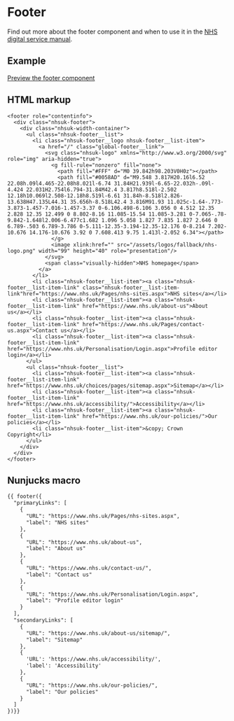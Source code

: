 # Footer

Find out more about the footer component and when to use it in the [NHS digital service manual](https://beta.nhs.uk/service-manual/).

## Example

[Preview the footer component]()

## HTML markup

    <footer role="contentinfo">
      <div class="nhsuk-footer">
        <div class="nhsuk-width-container">
          <ul class="nhsuk-footer__list">
            <li class="nhsuk-footer__logo nhsuk-footer__list-item">
              <a href="/" class="global-footer__link">
                <svg class="nhsuk-logo" xmlns="http://www.w3.org/2000/svg" role="img" aria-hidden="true">
                  <g fill-rule="nonzero" fill="none">
                    <path fill="#FFF" d="M0 39.842h98.203V0H0z"></path>
                    <path fill="#0058AD" d="M9.548 3.817H20.16l6.52 22.08h.09l4.465-22.08h8.021l-6.74 31.84H21.939l-6.65-22.032h-.09l-4.424 22.031H2.754l6.794-31.84M42.4 3.817h8.518l-2.502 12.18h10.069l2.508-12.18h8.519l-6.61 31.84h-8.518l2.826-13.638H47.135L44.31 35.656h-8.518L42.4 3.816M91.93 11.025c-1.64-.773-3.873-1.457-7.016-1.457-3.37 0-6.106.498-6.106 3.056 0 4.512 12.35 2.828 12.35 12.499 0 8.802-8.16 11.085-15.54 11.085-3.281 0-7.065-.78-9.842-1.648l2.006-6.477c1.682 1.096 5.058 1.827 7.835 1.827 2.646 0 6.789-.503 6.789-3.786 0-5.111-12.35-3.194-12.35-12.176 0-8.214 7.202-10.676 14.176-10.676 3.92 0 7.608.413 9.75 1.413l-2.052 6.34"></path>
                  </g>
                  <image xlink:href="" src="/assets/logos/fallback/nhs-logo.png" width="99" height="40" role="presentation"/>
                </svg>
                <span class="visually-hidden">NHS homepage</span>
              </a>
            </li>
            <li class="nhsuk-footer__list-item"><a class="nhsuk-footer__list-item-link" class="nhsuk-footer__list-item-link"href="https://www.nhs.uk/Pages/nhs-sites.aspx">NHS sites</a></li>
            <li class="nhsuk-footer__list-item"><a class="nhsuk-footer__list-item-link" href="https://www.nhs.uk/about-us">About us</a></li>
            <li class="nhsuk-footer__list-item"><a class="nhsuk-footer__list-item-link" href="https://www.nhs.uk/Pages/contact-us.aspx">Contact us</a></li>
            <li class="nhsuk-footer__list-item"><a class="nhsuk-footer__list-item-link" href="https://www.nhs.uk/Personalisation/Login.aspx">Profile editor login</a></li>
          </ul>
          <ul class="nhsuk-footer__list">
            <li class="nhsuk-footer__list-item"><a class="nhsuk-footer__list-item-link" href="https://www.nhs.uk/choices/pages/sitemap.aspx">Sitemap</a></li>
            <li class="nhsuk-footer__list-item"><a class="nhsuk-footer__list-item-link" href="https://www.nhs.uk/accessibility/">Accessibility</a></li>
            <li class="nhsuk-footer__list-item"><a class="nhsuk-footer__list-item-link" href="https://www.nhs.uk/our-policies/">Our policies</a></li>
            <li class="nhsuk-footer__list-item">&copy; Crown Copyright</li>
          </ul>
        </div>
      </div>
    </footer>

## Nunjucks macro

```html
{{ footer({
  "primaryLinks": [
    {
      "URL": "https://www.nhs.uk/Pages/nhs-sites.aspx",
      "label": "NHS sites"
    },
    {
      "URL": "https://www.nhs.uk/about-us",
      "label": "About us"
    },
    {
      "URL": "https://www.nhs.uk/contact-us/",
      "label": "Contact us"
    },
    {
      "URL": "https://www.nhs.uk/Personalisation/Login.aspx",
      "label": "Profile editor login"
    }
  ],
  "secondaryLinks": [
    {
      "URL": "https://www.nhs.uk/about-us/sitemap/",
      "label": "Sitemap"
    },
    {
      'URL': 'https://www.nhs.uk/accessibility/',
      'label': 'Accessibility'
    },
    {
      "URL": "https://www.nhs.uk/our-policies/",
      "label": "Our policies"
    }
  ]
})}}
```
